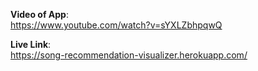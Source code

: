 **Video of App**: <br>
https://www.youtube.com/watch?v=sYXLZbhpqwQ <br>

**Live Link**: <br>
https://song-recommendation-visualizer.herokuapp.com/



